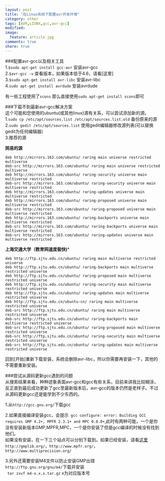 ```yaml
---
layout: post
title: "在Linux系统下配置avr开发环境"
category: other
tags: [AVR,LIUNX,gcc,avr-gcc]
modified:
image:
  feature: article.jpg
comments: true
share: true
---
```


###配置avr-gcc以及相关工具  
1.`$sudo apt-get install gcc-avr` 安装avr-gcc  
2.`$avr-gcc -v` 查看版本，如果版本低于4.6，请看[这里]  
3.`$sudo apt-get install avr-libc` 安装avr-libc  
4.`sudo apt-get install avrdude` 安装avrdude  

有一些工程使用了`scons` 那么直接使用`sudo apt-get install scons`即可  


###下载不到最新avr-gcc解决方案   
这个可能和您使用的ubuntu(或其他linux)源有关系，可以尝试添加新的源。  
1.`sudo cp /etc/apt/sources.list /etc/apt/sources.list.old` 备份原来的源  
2.`sudo gedit /etc/apt/sources.list` 使用gedit编辑器修改源列表(可以替换gedit为任何编辑器)  
3.推荐的源  

**网易的源**  
```
deb http://mirrors.163.com/ubuntu/ raring main universe restricted multiverse
deb-src http://mirrors.163.com/ubuntu/ raring main universe restricted multiverse
deb http://mirrors.163.com/ubuntu/ raring-security universe main multiverse restricted
deb-src http://mirrors.163.com/ubuntu/ raring-security universe main multiverse restricted
deb http://mirrors.163.com/ubuntu/ raring-updates universe main multiverse restricted
deb http://mirrors.163.com/ubuntu/ raring-proposed universe main multiverse restricted
deb-src http://mirrors.163.com/ubuntu/ raring-proposed universe main multiverse restricted
deb http://mirrors.163.com/ubuntu/ raring-backports universe main multiverse restricted
deb-src http://mirrors.163.com/ubuntu/ raring-backports universe main multiverse restricted
deb-src http://mirrors.163.com/ubuntu/ raring-updates universe main multiverse restricted
```


**上海交通大学（教育网速度极快)***
```
deb http://ftp.sjtu.edu.cn/ubuntu/ raring main multiverse restricted universe
deb http://ftp.sjtu.edu.cn/ubuntu/ raring-backports main multiverse restricted universe
deb http://ftp.sjtu.edu.cn/ubuntu/ raring-proposed main multiverse restricted universe
deb http://ftp.sjtu.edu.cn/ubuntu/ raring-security main multiverse restricted universe
deb http://ftp.sjtu.edu.cn/ubuntu/ raring-updates main multiverse restricted universe
deb http://ftp.sjtu.edu.cn/ubuntu-cn/ raring main multiverse restricted universe
deb-src http://ftp.sjtu.edu.cn/ubuntu/ raring main multiverse restricted universe
deb-src http://ftp.sjtu.edu.cn/ubuntu/ raring-backports main multiverse restricted universe
deb-src http://ftp.sjtu.edu.cn/ubuntu/ raring-proposed main multiverse restricted universe
deb-src http://ftp.sjtu.edu.cn/ubuntu/ raring-security main multiverse restricted universe
deb-src http://ftp.sjtu.edu.cn/ubuntu/ raring-updates main multiverse restricted universe
```

回到[开始]重新下载安装，系统会删除avr-libc，所以你需要再安装一下，其他的不需要重新安装。  


###尝试从源码更新gcc遇到的问题  
从搜索结果来看，种种迹象表面avr-gcc和gcc有些关系，目前来讲我比较糊涂，反正直到最后成功更新了gcc至最新版本后，avr-gcc的版本仍然是老样子。不过从源码更新gcc还是能学到不少东西的。  

1.从`http://gcc.gnu.org/`下载gcc    

2.如果直接编译安装gcc，会提示` gcc configure: error: Building GCC requires GMP 4.2+, MPFR 2.3.1+ and MPC 0.8.0+`,此时有两种可能，一个是你没有安装新版本GMP,MPFR,MPC，一个是你安装了但是gcc编译的时候没有找到他们。  
如果没有安装，在一下三个站点可以分别下载到。如果已经安装，请看[这里](#1)  
`http://gmplib.org/`，`http://www.mpfr.org/`，`http://www.multiprecision.org/`

3.另外还需要安装M4文件以防止安装GMP出错    
`http://ftp.gnu.org/gnu/m4/`下载并安装    
` tar zxvf m4-x.x.x.tar.gz` x为对应版本号  
